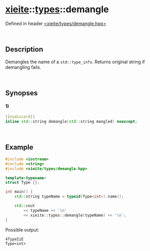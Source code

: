 # [xieite](../xieite.md)\:\:[types](../types.md)\:\:demangle
Defined in header [<xieite/types/demangle.hpp>](../../include/xieite/types/demangle.hpp)

&nbsp;

## Description
Demangles the name of a `std::type_info`. Returns original string if demangling fails.

&nbsp;

## Synopses
#### 1)
```cpp
[[nodiscard]]
inline std::string demangle(std::string mangled) noexcept;
```

&nbsp;

## Example
```cpp
#include <iostream>
#include <string>
#include <xieite/types/demangle.hpp>

template<typename>
struct Type {};

int main() {
    std::string typeName = typeid(Type<int>).name();

    std::cout
        << typeName << '\n'
        << xieite::types::demangle(typeName) << '\n';
}
```
Possible output:
```
4TypeIiE
Type<int>
```
